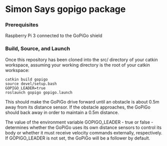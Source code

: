 # Simon Says gopigo package

### Prerequisites
Raspberry Pi 3 connected to the GoPiGo shield

### Build, Source, and Launch
Once this repository has been cloned into the src/ directory of your catkin workspace, assuming your working directory is the root of your catkin workspace:
```
catkin build gopigo
source devel/setup.bash
GOPIGO_LEADER=true
roslaunch gopigo gopigo.launch
```

This should make the GoPiGo drive forward until an obstacle is about 0.5m away from its distance sensor. If the obstacle approaches, the GoPiGo should back away in order to maintain a 0.5m distance.

The value of the environment variable GOPIGO_LEADER - true or false - determines whether the GoPiGo uses its own distance sensors to control its body or whether it must receive velocity commands externally, respectively. If GOPIGO_LEADER is not set, the GoPiGo will be a follower by default.
